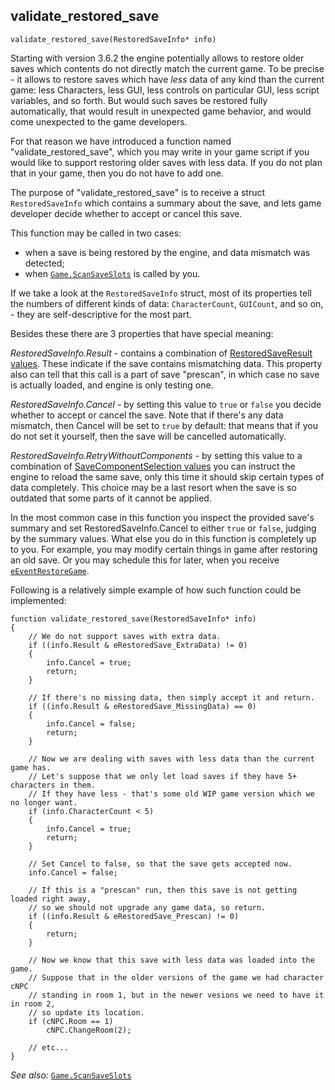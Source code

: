 ## validate_restored_save

```ags
validate_restored_save(RestoredSaveInfo* info)
```

Starting with version 3.6.2 the engine potentially allows to restore older saves which contents do not directly match the current game. To be precise - it allows to restore saves which have *less* data of any kind than the current game: less Characters, less GUI, less controls on particular GUI, less script variables, and so forth. But would such saves be restored fully automatically, that would result in unexpected game behavior, and would come unexpected to the game developers.

For that reason we have introduced a function named "validate_restored_save", which you may write in your game script if you would like to support restoring older saves with less data. If you do not plan that in your game, then you do not have to add one.

The purpose of "validate_restored_save" is to receive a struct `RestoredSaveInfo` which contains a summary about the save, and lets game developer decide whether to accept or cancel this save.

This function may be called in two cases:
* when a save is being restored by the engine, and data mismatch was detected;
* when [`Game.ScanSaveSlots`](Game#gamescansaveslots) is called by you.

If we take a look at the `RestoredSaveInfo` struct, most of its properties tell the numbers of different kinds of data: `CharacterCount`, `GUICount`, and so on, - they are self-descriptive for the most part.

Besides these there are 3 properties that have special meaning:

*RestoredSaveInfo.Result* - contains a combination of [RestoredSaveResult values](StandardEnums#restoredsaveresult). These indicate if the save contains mismatching data. This property also can tell that this call is a part of save "prescan", in which case no save is actually loaded, and engine is only testing one.

*RestoredSaveInfo.Cancel* - by setting this value to `true` or `false` you decide whether to accept or cancel the save. Note that if there's any data mismatch, then Cancel will be set to `true` by default: that means that if you do not set it yourself, then the save will be cancelled automatically.

*RestoredSaveInfo.RetryWithoutComponents* - by setting this value to a combination of [SaveComponentSelection values](StandardEnums#savecomponentselection) you can instruct the engine to reload the same save, only this time it should skip certain types of data completely. This choice may be a last resort when the save is so outdated that some parts of it cannot be applied.

In the most common case in this function you inspect the provided save's summary and set RestoredSaveInfo.Cancel to either `true` or `false`, judging by the summary values. What else you do in this function is completely up to you. For example, you may modify certain things in game after restoring an old save. Or you may schedule this for later, when you receive [`eEventRestoreGame`](Globalfunctions_Event#on_event).

Following is a relatively simple example of how such function could be implemented:

```ags
function validate_restored_save(RestoredSaveInfo* info)
{
    // We do not support saves with extra data.
    if ((info.Result & eRestoredSave_ExtraData) != 0)
    {
        info.Cancel = true;
        return;
    }

    // If there's no missing data, then simply accept it and return.
    if ((info.Result & eRestoredSave_MissingData) == 0)
    {
        info.Cancel = false;
        return;
    }
    
    // Now we are dealing with saves with less data than the current game has.
    // Let's suppose that we only let load saves if they have 5+ characters in them.
    // If they have less - that's some old WIP game version which we no longer want.
    if (info.CharacterCount < 5)
    {
        info.Cancel = true;
        return;
    }
    
    // Set Cancel to false, so that the save gets accepted now.
    info.Cancel = false;
    
    // If this is a "prescan" run, then this save is not getting loaded right away,
    // so we should not upgrade any game data, so return.
    if ((info.Result & eRestoredSave_Prescan) != 0)
    {
        return;
    }
    
    // Now we know that this save with less data was loaded into the game.
    // Suppose that in the older versions of the game we had character cNPC
    // standing in room 1, but in the newer vesions we need to have it in room 2,
    // so update its location.
    if (cNPC.Room == 1)
        cNPC.ChangeRoom(2);

    // etc...
}
```

*See also:* [`Game.ScanSaveSlots`](Game#gamescansaveslots)
